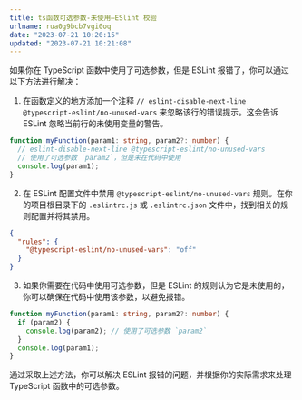 ```yaml
---
title: ts函数可选参数-未使用—ESlint 校验
urlname: rua0g9bcb7vgi0oq
date: "2023-07-21 10:20:15"
updated: "2023-07-21 10:21:08"
---
```


如果你在 TypeScript 函数中使用了可选参数，但是 ESLint 报错了，你可以通过以下方法进行解决：

1. 在函数定义的地方添加一个注释 `// eslint-disable-next-line @typescript-eslint/no-unused-vars` 来忽略该行的错误提示。这会告诉 ESLint 忽略当前行的未使用变量的警告。

```typescript
function myFunction(param1: string, param2?: number) {
  // eslint-disable-next-line @typescript-eslint/no-unused-vars
  // 使用了可选参数 `param2`，但是未在代码中使用
  console.log(param1);
}
```

2. 在 ESLint 配置文件中禁用 `@typescript-eslint/no-unused-vars` 规则。在你的项目根目录下的 `.eslintrc.js` 或 `.eslintrc.json` 文件中，找到相关的规则配置并将其禁用。

```json
{
  "rules": {
    "@typescript-eslint/no-unused-vars": "off"
  }
}
```

3. 如果你需要在代码中使用可选参数，但是 ESLint 的规则认为它是未使用的，你可以确保在代码中使用该参数，以避免报错。

```typescript
function myFunction(param1: string, param2?: number) {
  if (param2) {
    console.log(param2); // 使用了可选参数 `param2`
  }
  console.log(param1);
}
```

通过采取上述方法，你可以解决 ESLint 报错的问题，并根据你的实际需求来处理 TypeScript 函数中的可选参数。
